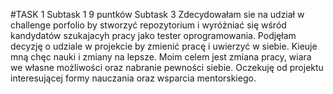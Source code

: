#TASK 1 
Subtask 1
9 puntków
Subtask 3 
Zdecydowałam sie na udział w challenge porfolio by stworzyć repozytorium i wyróżniać się wśród kandydatów szukajacyh pracy jako tester oprogramowania. 
Podjęłam decyzję o udziale w projekcie by zmienić pracę i uwierzyć w siebie. Kieuje mną chęc nauki i zmiany na lepsze. Moim celem jest zmiana pracy, wiara we własne możliwości oraz nabranie pewności siebie. Oczekuję od projektu interesującej formy nauczania oraz wsparcia mentorskiego.
